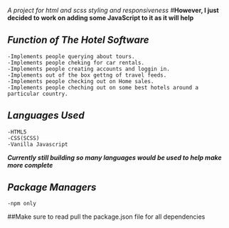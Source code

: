 _A project for html and scss styling and responsiveness_
#**However, I just decided to work on adding some JavaScript to it as it will help**

## _Function of The Hotel Software_

    -Implements people querying about tours.
    -Implements people cheking for car rentals.
    -Implements people creating accounts and loggin in.
    -Implements out of the box gettng of travel feeds.
    -Implements people checking out on Home sales.
    -Implements people cheching out on some best hotels around a particular country.

## _Languages Used_
    -HTML5
    -CSS(SCSS)
    -Vanilla Javascript
*__Currently still building so many languages would be used to help make more complete__*
    

## _Package Managers_
    -npm only

##Make sure to read pull the package.json file for all dependencies
